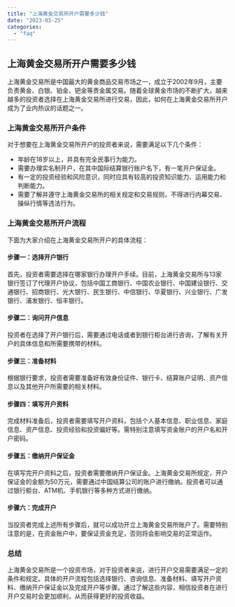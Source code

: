```yaml
---
title: "上海黄金交易所开户需要多少钱"
date: "2023-03-25"
categories: 
  - "faq"
---
```


## 上海黄金交易所开户需要多少钱

上海黄金交易所是中国最大的黄金商品交易市场之一，成立于2002年9月，主要负责黄金、白银、铂金、钯金等贵金属交易。随着全球黄金市场的不断扩大，越来越多的投资者选择在上海黄金交易所进行交易，因此，如何在上海黄金交易所开户成为了业内热议的话题之一。

### 上海黄金交易所开户条件

对于想要在上海黄金交易所开户的投资者来说，需要满足以下几个条件：

- 年龄在18岁以上，并具有完全民事行为能力。
- 需要办理实名制开户，在其中国际结算银行账户名下，有一笔开户保证金。
- 有一定的投资经验和风险意识，同时应具有较高的投资知识能力、运用能力和判断能力。
- 需要了解并遵守上海黄金交易所的相关规定和交易规则，不得进行内幕交易、操纵行情等违法行为。

### 上海黄金交易所开户流程

下面为大家介绍在上海黄金交易所开户的具体流程：

#### 步骤一：选择开户银行

首先，投资者需要选择在哪家银行办理开户手续。目前，上海黄金交易所与13家银行签订了代理开户协议，包括中国工商银行、中国农业银行、中国建设银行、交通银行、招商银行、光大银行、民生银行、中信银行、华夏银行、兴业银行、广发银行、浦发银行、恒丰银行。

#### 步骤二：询问开户信息

投资者在选择了开户银行后，需要通过电话或者到银行柜台进行咨询，了解有关开户的具体信息和所需要携带的材料。

#### 步骤三：准备材料

根据银行要求，投资者需要准备好有效身份证件、银行卡、结算账户证明、资产信息以及其他开户所需要的相关材料。

#### 步骤四：填写开户资料

完成材料准备后，投资者需要填写开户资料，包括个人基本信息、职业信息、家庭信息、资产信息、投资经验和投资偏好等。需特别注意填写资金账户的开户名和开户密码。

#### 步骤五：缴纳开户保证金

在填写完开户资料之后，投资者需要缴纳开户保证金。上海黄金交易所规定，开户保证金的金额为50万元，需要通过中国结算公司的账户进行缴纳。投资者可以通过银行柜台、ATM机、手机银行等多种方式进行缴纳。

#### 步骤六：完成开户

当投资者完成上述所有步骤后，就可以成功开立上海黄金交易所账户了。需要特别注意的是，在资金账户中，要保证资金充足，否则将会影响交易的正常运作。

### 总结

上海黄金交易所是一个投资市场，对于投资者来说，进行开户交易需要满足一定的条件和规定。具体的开户流程包括选择银行、咨询信息、准备材料、填写开户资料、缴纳开户保证金以及完成开户等步骤。通过了解这些内容，相信投资者在进行开户交易时会更加顺利，从而获得更好的投资收益。
